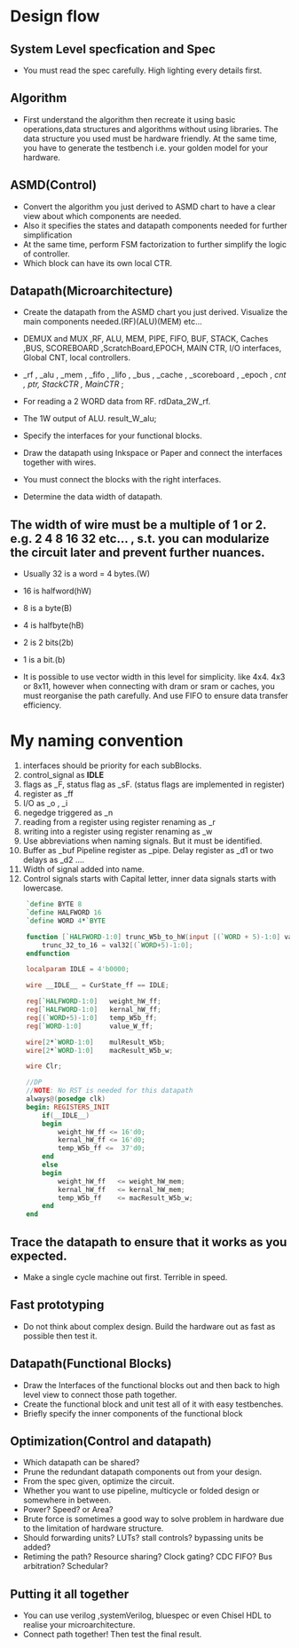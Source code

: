 # Design flow

## System Level specfication and Spec
- You must read the spec carefully. High lighting every details first.

## Algorithm
- First understand the algorithm then recreate it using basic operations,data structures and algorithms without using libraries.
The data structure you used must be hardware friendly. At the same time, you have to generate the testbench i.e. your golden model for your hardware.

## ASMD(Control)
- Convert the algorithm you just derived to ASMD chart to have a clear view about which components are needed.
- Also it specifies the states and datapath components needed for further simplification
- At the same time, perform FSM factorization to further simplify the logic of controller.
- Which block can have its own local CTR.

## Datapath(Microarchitecture)
- Create the datapath from the ASMD chart you just derived. Visualize the main components needed.(RF)(ALU)(MEM) etc...

- DEMUX and MUX ,RF, ALU, MEM, PIPE, FIFO, BUF, STACK, Caches ,BUS, SCOREBOARD ,ScratchBoard,EPOCH, MAIN CTR, I/O interfaces, Global CNT, local controllers.

- _rf , _alu , _mem , _fifo , _lifo , _bus , _cache , _scoreboard , _epoch , _cnt , _ptr, StackCTR_ , MainCTR_ ;

- For reading a 2 WORD data from RF. rdData_2W_rf.
- The 1W output of ALU. result_W_alu;


- Specify the interfaces for your functional blocks.

- Draw the datapath using Inkspace or Paper and connect the interfaces together with wires.

- You must connect the blocks with the right interfaces.

- Determine the data width of datapath.

## The width of wire must be a multiple of 1 or 2. e.g. 2 4 8 16 32 etc... , s.t. you can modularize the circuit later and prevent further nuances.

- Usually 32 is a word = 4 bytes.(W)
- 16 is halfword(hW)
- 8 is a byte(B)
- 4 is halfbyte(hB)
- 2 is 2 bits(2b)
- 1 is a bit.(b)

- It is possible to use vector width in this level for simplicity. like 4x4. 4x3 or 8x11, however when connecting with dram or sram or caches, you must reorganise the path carefully. And use FIFO to ensure data transfer efficiency.

# My naming convention
1.  interfaces should be priority for each subBlocks.
2.  control_signal as __IDLE__
3.  flags as _F, status flag as _sF. (status flags are implemented in register)
4.  register as _ff
5.  I/O as _o , _i
6.  negedge triggered as _n
7.  reading from a register using register renaming as _r
8.  writing into a register using register renaming as _w
9.  Use abbreviations when naming signals. But it must be identified.
10. Buffer as _buf Pipeline register as _pipe. Delay register as _d1 or two delays as _d2 ....
11. Width of signal added into name.
12. Control signals starts with Capital letter, inner data signals starts with lowercase.

```verilog
    `define BYTE 8
    `define HALFWORD 16
    `define WORD 4*`BYTE

    function [`HALFWORD-1:0] trunc_W5b_to_hW(input [(`WORD + 5)-1:0] val32);
        trunc_32_to_16 = val32[(`WORD+5)-1:0];
    endfunction

    localparam IDLE = 4'b0000;

    wire __IDLE__ = CurState_ff == IDLE;

    reg[`HALFWORD-1:0]   weight_hW_ff;
    reg[`HALFWORD-1:0]   kernal_hW_ff;
    reg[(`WORD+5)-1:0]   temp_W5b_ff;
    reg[`WORD-1:0]       value_W_ff;

    wire[2*`WORD-1:0]    mulResult_W5b;
    wire[2*`WORD-1:0]    macResult_W5b_w;

    wire Clr;

    //DP
    //NOTE: No RST is needed for this datapath
    always@(posedge clk)
    begin: REGISTERS_INIT
        if(__IDLE__)
        begin
            weight_hW_ff <= 16'd0;
            kernal_hW_ff <= 16'd0;
            temp_W5b_ff <=  37'd0;
        end
        else
        begin
            weight_hW_ff   <= weight_hW_mem;
            kernal_hW_ff   <= kernal_hW_mem;
            temp_W5b_ff    <= macResult_W5b_w;
        end
    end


```


## Trace the datapath to ensure that it works as you expected.

- Make a single cycle machine out first. Terrible in speed.
## Fast prototyping
- Do not think about complex design. Build the hardware out as fast as possible then test it.

## Datapath(Functional Blocks)
- Draw the Interfaces of the functional blocks out and then back to high level view to connect those path together.
- Create the functional block and unit test all of it with easy testbenches.
- Briefly specify the inner components of the functional block

## Optimization(Control and datapath)
- Which datapath can be shared?
- Prune the redundant datapath components out from your design.
- From the spec given, optimize the circuit.
- Whether you want to use pipeline, multicycle or folded design or somewhere in between.
- Power? Speed? or Area?
- Brute force is sometimes a good way to solve problem in hardware due to the limitation of hardware structure.
- Should forwarding units? LUTs? stall controls? bypassing units be added?
- Retiming the path? Resource sharing? Clock gating? CDC FIFO? Bus arbitration? Schedular?


## Putting it all together
- You can use verilog ,systemVerilog, bluespec or even Chisel HDL to realise your microarchitecture.
- Connect path together! Then test the final result.